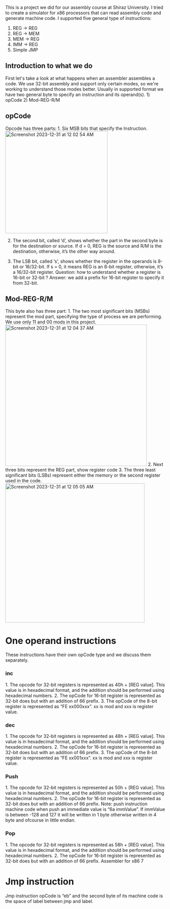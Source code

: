 This is a project we did for our assembly course at Shiraz University.
I tried to create a simulator for x86 processors that can read assembly code and generate machine code.
I supported five general type of instructions:
1. REG → REG
2. REG → MEM
3. MEM → REG
4. IMM → REG
5. Simple JMP

<h2>Introduction to what we do</h2>
First let's take a look at what happens when an assembler assembles a code. We use 32-bit assembly and support only certain modes, so we're working to understand those modes better.
Usually in supported format we have two general byte to specify an instruction and its operand(s).
1) opCode 2) Mod-REG-R/M
<h2>opCode</h2>
Opcode has three parts:
1. Six MSB bits that specify the Instruction.
   <img width="320" alt="Screenshot 2023-12-31 at 12 02 54 AM" src="https://github.com/SinaHkz/x8086-Assembler/assets/118515310/0829df62-07cd-43ba-a172-3e83d397b75c">
   
2. The second bit, called ‘d’, shows whether the part in the second byte is for the destination or source.
If d = 0, REG is the source and R/M is the destination, otherwise, it’s the other way around.

4. The LSB bit, called ‘s’, shows whether the register in the operands is 8-bit or 16/32-bit. If s = 0, it means REG is an 8-bit register, otherwise, it’s a 16/32-bit register.
Question: how to understand whether a register is 16-bit or 32-bit ?
Answer: we add a prefix for 16-bit register to specify it from 32-bit.

<h2>Mod-REG-R/M</h2>
This byte also has three part:
1. The two most significant bits (MSBs) represent the mod part, specifying the type of
process we are performing. We use only 11 and 00 mods in this project.
<img width="443" alt="Screenshot 2023-12-31 at 12 04 37 AM" src="https://github.com/SinaHkz/x8086-Assembler/assets/118515310/f4bac2c3-0748-4ff8-8c1e-02fa54a2cec6">
2. Next three bits represent the REG part, show register code
3. The three least significant bits (LSBs) represent either the memory or the second register
used in the code.
<img width="436" alt="Screenshot 2023-12-31 at 12 05 05 AM" src="https://github.com/SinaHkz/x8086-Assembler/assets/118515310/8ca1b608-4866-422c-89ff-c1456c4c98ef">

<h1>One operand instructions</h1>
These instructions have their own opCode type and we discuss them separately.
<h3>inc</h3>
1. The opcode for 32-bit registers is represented as 40h + [REG value]. This value is in hexadecimal format, and the addition should be performed using hexadecimal numbers.
2. The opCode for 16-bit register is represented as 32-bit does but with an addition of 66 prefix.
3. The opCode of the 8-bit register is represented as “FE xx000xxx”. xx is mod and xxx is register value.

<h3>dec</h3>
1. The opcode for 32-bit registers is represented as 48h + [REG value]. This value is in hexadecimal format, and the addition should be performed using hexadecimal numbers.
2. The opCode for 16-bit register is represented as 32-bit does but with an addition of 66 prefix.
3. The opCode of the 8-bit register is represented as “FE xx001xxx”. xx is mod and xxx is register value.
<h3>Push</h3>
1. The opcode for 32-bit registers is represented as 50h + [REG value]. This value is in hexadecimal format, and the addition should be performed using hexadecimal numbers.
2. The opCode for 16-bit register is represented as 32-bit does but with an addition of 66 prefix.
Note: push instruction machine code when push an immediate value is “6a immValue”. If immValue is between -128 and 127 it will be written in 1 byte otherwise written in 4 byte and ofcourse in little endian.
<h3>Pop</h3>
1. The opcode for 32-bit registers is represented as 58h + [REG value]. This value is in hexadecimal format, and the addition should be performed using hexadecimal numbers.
2. The opCode for 16-bit register is represented as 32-bit does but with an addition of 66 prefix.
Assembler for x86 7
<h1>Jmp instruction</h1>
Jmp instruction opCode is “eb” and the second byte of its machine code is the space of label between jmp and label.



